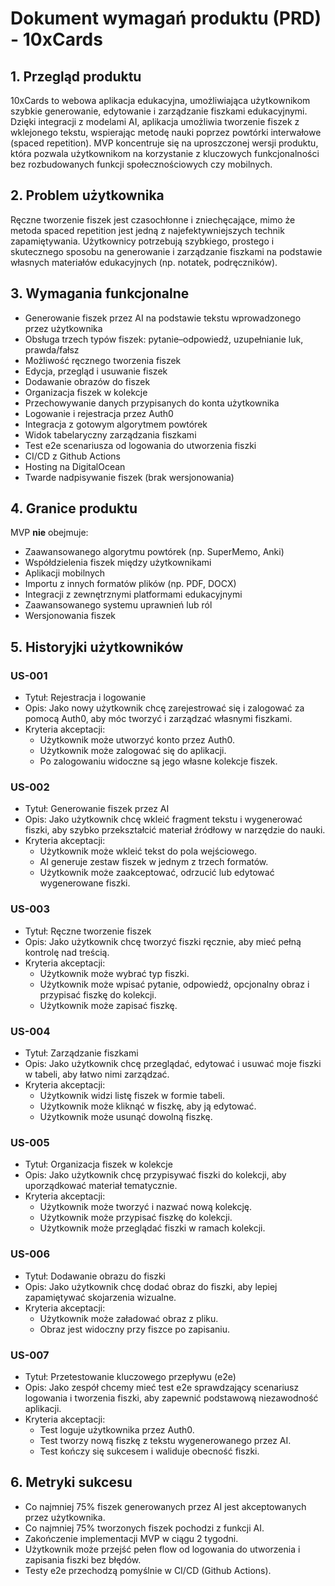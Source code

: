 # Dokument wymagań produktu (PRD) - 10xCards

## 1. Przegląd produktu

10xCards to webowa aplikacja edukacyjna, umożliwiająca użytkownikom szybkie generowanie, edytowanie i zarządzanie fiszkami edukacyjnymi. Dzięki integracji z modelami AI, aplikacja umożliwia tworzenie fiszek z wklejonego tekstu, wspierając metodę nauki poprzez powtórki interwałowe (spaced repetition). MVP koncentruje się na uproszczonej wersji produktu, która pozwala użytkownikom na korzystanie z kluczowych funkcjonalności bez rozbudowanych funkcji społecznościowych czy mobilnych.

## 2. Problem użytkownika

Ręczne tworzenie fiszek jest czasochłonne i zniechęcające, mimo że metoda spaced repetition jest jedną z najefektywniejszych technik zapamiętywania. Użytkownicy potrzebują szybkiego, prostego i skutecznego sposobu na generowanie i zarządzanie fiszkami na podstawie własnych materiałów edukacyjnych (np. notatek, podręczników).

## 3. Wymagania funkcjonalne

- Generowanie fiszek przez AI na podstawie tekstu wprowadzonego przez użytkownika
- Obsługa trzech typów fiszek: pytanie–odpowiedź, uzupełnianie luk, prawda/fałsz
- Możliwość ręcznego tworzenia fiszek
- Edycja, przegląd i usuwanie fiszek
- Dodawanie obrazów do fiszek
- Organizacja fiszek w kolekcje
- Przechowywanie danych przypisanych do konta użytkownika
- Logowanie i rejestracja przez Auth0
- Integracja z gotowym algorytmem powtórek
- Widok tabelaryczny zarządzania fiszkami
- Test e2e scenariusza od logowania do utworzenia fiszki
- CI/CD z Github Actions
- Hosting na DigitalOcean
- Twarde nadpisywanie fiszek (brak wersjonowania)

## 4. Granice produktu

MVP **nie** obejmuje:
- Zaawansowanego algorytmu powtórek (np. SuperMemo, Anki)
- Współdzielenia fiszek między użytkownikami
- Aplikacji mobilnych
- Importu z innych formatów plików (np. PDF, DOCX)
- Integracji z zewnętrznymi platformami edukacyjnymi
- Zaawansowanego systemu uprawnień lub ról
- Wersjonowania fiszek

## 5. Historyjki użytkowników

### US-001
- Tytuł: Rejestracja i logowanie
- Opis: Jako nowy użytkownik chcę zarejestrować się i zalogować za pomocą Auth0, aby móc tworzyć i zarządzać własnymi fiszkami.
- Kryteria akceptacji:
  - Użytkownik może utworzyć konto przez Auth0.
  - Użytkownik może zalogować się do aplikacji.
  - Po zalogowaniu widoczne są jego własne kolekcje fiszek.

### US-002
- Tytuł: Generowanie fiszek przez AI
- Opis: Jako użytkownik chcę wkleić fragment tekstu i wygenerować fiszki, aby szybko przekształcić materiał źródłowy w narzędzie do nauki.
- Kryteria akceptacji:
  - Użytkownik może wkleić tekst do pola wejściowego.
  - AI generuje zestaw fiszek w jednym z trzech formatów.
  - Użytkownik może zaakceptować, odrzucić lub edytować wygenerowane fiszki.

### US-003
- Tytuł: Ręczne tworzenie fiszek
- Opis: Jako użytkownik chcę tworzyć fiszki ręcznie, aby mieć pełną kontrolę nad treścią.
- Kryteria akceptacji:
  - Użytkownik może wybrać typ fiszki.
  - Użytkownik może wpisać pytanie, odpowiedź, opcjonalny obraz i przypisać fiszkę do kolekcji.
  - Użytkownik może zapisać fiszkę.

### US-004
- Tytuł: Zarządzanie fiszkami
- Opis: Jako użytkownik chcę przeglądać, edytować i usuwać moje fiszki w tabeli, aby łatwo nimi zarządzać.
- Kryteria akceptacji:
  - Użytkownik widzi listę fiszek w formie tabeli.
  - Użytkownik może kliknąć w fiszkę, aby ją edytować.
  - Użytkownik może usunąć dowolną fiszkę.

### US-005
- Tytuł: Organizacja fiszek w kolekcje
- Opis: Jako użytkownik chcę przypisywać fiszki do kolekcji, aby uporządkować materiał tematycznie.
- Kryteria akceptacji:
  - Użytkownik może tworzyć i nazwać nową kolekcję.
  - Użytkownik może przypisać fiszkę do kolekcji.
  - Użytkownik może przeglądać fiszki w ramach kolekcji.

### US-006
- Tytuł: Dodawanie obrazu do fiszki
- Opis: Jako użytkownik chcę dodać obraz do fiszki, aby lepiej zapamiętywać skojarzenia wizualne.
- Kryteria akceptacji:
  - Użytkownik może załadować obraz z pliku.
  - Obraz jest widoczny przy fiszce po zapisaniu.

### US-007
- Tytuł: Przetestowanie kluczowego przepływu (e2e)
- Opis: Jako zespół chcemy mieć test e2e sprawdzający scenariusz logowania i tworzenia fiszki, aby zapewnić podstawową niezawodność aplikacji.
- Kryteria akceptacji:
  - Test loguje użytkownika przez Auth0.
  - Test tworzy nową fiszkę z tekstu wygenerowanego przez AI.
  - Test kończy się sukcesem i waliduje obecność fiszki.

## 6. Metryki sukcesu

- Co najmniej 75% fiszek generowanych przez AI jest akceptowanych przez użytkownika.
- Co najmniej 75% tworzonych fiszek pochodzi z funkcji AI.
- Zakończenie implementacji MVP w ciągu 2 tygodni.
- Użytkownik może przejść pełen flow od logowania do utworzenia i zapisania fiszki bez błędów.
- Testy e2e przechodzą pomyślnie w CI/CD (Github Actions).

